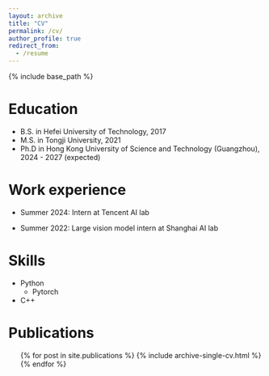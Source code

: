 ```yaml
---
layout: archive
title: "CV"
permalink: /cv/
author_profile: true
redirect_from:
  - /resume
---
```


{% include base_path %}

Education
======
* B.S. in Hefei University of Technology, 2017
* M.S. in Tongji University, 2021
* Ph.D in Hong Kong University of Science and Technology (Guangzhou), 2024 - 2027 (expected)

Work experience
======
* Summer 2024: Intern at Tencent AI lab

* Summer 2022: Large vision model intern at Shanghai AI lab
  

<!-- 
  * Duties included: Tagging issues
  * Supervisor: Professor Git

* Fall 2015: Research Assistant
  * Github University
  * Duties included: Merging pull requests
  * Supervisor: Professor Hub -->


Skills
======
* Python
  * Pytorch
* C++

Publications
======
  <ul>{% for post in site.publications %}
    {% include archive-single-cv.html %}
  {% endfor %}</ul>  

<!-- 
Talks
======
  <ul>{% for post in site.talks %}
    {% include archive-single-talk-cv.html %}
  {% endfor %}</ul>
  
Teaching
======
  <ul>{% for post in site.teaching %}
    {% include archive-single-cv.html %}
  {% endfor %}</ul>
  
Service and leadership
======
* Currently signed in to 43 different slack teams
-->
